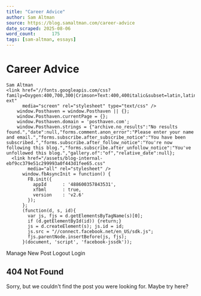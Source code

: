 ```yaml
---
title: "Career Advice"
author: Sam Altman
source: https://blog.samaltman.com/career-advice
date_scraped: 2025-08-06
word_count:      175
tags: [sam-altman, essays]
---
```


# Career Advice

    Sam Altman
    <link href="//fonts.googleapis.com/css?family=Oxygen:400,700,300|Crimson+Text:400,400italic&subset=latin,latin-ext"
          media="screen" rel="stylesheet" type="text/css" />
        window.Posthaven = window.Posthaven || {};
        window.Posthaven.currentPage = {};
        window.Posthaven.domain = 'posthaven.com';
        window.Posthaven.strings = {"archive.no_results":"No results found.","date":null,"forms.comment.anon_error":"Please enter your name and email.","forms.subscribe.after_subscribe_notice":"You have been subscribed.","forms.subscribe.after_follow_notice":"You're now following this blog.","forms.subscribe.after_unfollow_notice":"You've unfollowed this blog.","gallery.of":"of","relative_date":null};
      <link href="/assets/blog-internal-ebf9cc379e51c299993a0f443d1fee65.css"
            media="all" rel="stylesheet" />
          window.fbAsyncInit = function() {
            FB.init({
              appId      : '488600357843531',
              xfbml      : true,
              version    : 'v2.6'
            });
          };
          (function(d, s, id){
            var js, fjs = d.getElementsByTagName(s)[0];
            if (d.getElementById(id)) {return;}
            js = d.createElement(s); js.id = id;
            js.src = "//connect.facebook.net/en_US/sdk.js";
            fjs.parentNode.insertBefore(js, fjs);
          }(document, 'script', 'facebook-jssdk'));
Manage
New Post
Logout
Login
## 404 Not Found
Sorry, but we couldn't find the post you were looking for.
Maybe try here?
    <script async="async" src="//platform.twitter.com/widgets.js"
              type="text/javascript">
      <script src="/assets/blog-56896baaa1bed614a7389ca92efb3991.js"
              type="text/javascript">
          var _gaq = _gaq || [];
          _gaq.push(['_setAccount', 'UA-38525690-2']);
          _gaq.push(['_setAllowLinker', true]);
          _gaq.push(['_trackPageview']);
          (function() {
            var ga = document.createElement('script'); ga.type = 'text/javascript'; ga.async = true;
            ga.src = ('https:' == document.location.protocol ? 'https://ssl' : 'http://www') +
                    '.google-analytics.com/ga.js';
            var s = document.getElementsByTagName('script')[0]; s.parentNode.insertBefore(ga, s);
          })();
        (function() {
          var desired_protocol = 'https:';
          var incoming_protocol = window.location.protocol;
          if(desired_protocol != incoming_protocol){
            window.location.href = desired_protocol + window.location.href.substring(incoming_protocol.length);
          }
        })();
